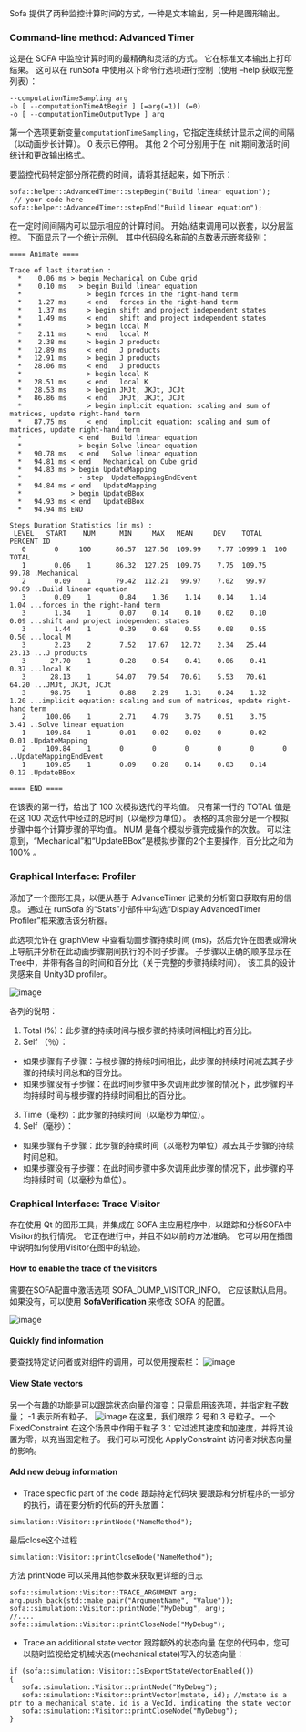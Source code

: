 Sofa 提供了两种监控计算时间的方式，一种是文本输出，另一种是图形输出。

### Command-line method: Advanced Timer 
这是在 SOFA 中监控计算时间的最精确和灵活的方式。 它在标准文本输出上打印结果。 这可以在 runSofa 中使用以下命令行选项进行控制（使用 –help 获取完整列表）：
````
--computationTimeSampling arg 
-b [ --computationTimeAtBegin ] [=arg(=1)] (=0)
-o [ --computationTimeOutputType ] arg
````

第一个选项更新变量``computationTimeSampling``，它指定连续统计显示之间的间隔（以动画步长计算）。 0 表示已停用。 其他 2 个可分别用于在 init 期间激活时间统计和更改输出格式。

要监控代码特定部分所花费的时间，请将其括起来，如下所示：

````
sofa::helper::AdvancedTimer::stepBegin("Build linear equation");
 // your code here
sofa::helper::AdvancedTimer::stepEnd("Build linear equation");
````

在一定时间间隔内可以显示相应的计算时间。 开始/结束调用可以嵌套，以分层监控。 
下面显示了一个统计示例。 其中代码段名称前的点数表示嵌套级别：

````
==== Animate ====

Trace of last iteration :
  *    0.06 ms > begin Mechanical on Cube grid
  *    0.10 ms   > begin Build linear equation
  *                > begin forces in the right-hand term
  *    1.27 ms     < end   forces in the right-hand term
  *    1.37 ms     > begin shift and project independent states
  *    1.49 ms     < end   shift and project independent states
  *                > begin local M
  *    2.11 ms     < end   local M
  *    2.38 ms     > begin J products
  *   12.89 ms     < end   J products
  *   12.91 ms     > begin J products
  *   28.06 ms     < end   J products
  *                > begin local K
  *   28.51 ms     < end   local K
  *   28.53 ms     > begin JMJt, JKJt, JCJt
  *   86.86 ms     < end   JMJt, JKJt, JCJt
  *                > begin implicit equation: scaling and sum of matrices, update right-hand term
  *   87.75 ms     < end   implicit equation: scaling and sum of matrices, update right-hand term
  *              < end   Build linear equation
  *              > begin Solve linear equation
  *   90.78 ms   < end   Solve linear equation
  *   94.81 ms < end   Mechanical on Cube grid
  *   94.83 ms > begin UpdateMapping
  *              - step  UpdateMappingEndEvent
  *   94.84 ms < end   UpdateMapping
  *            > begin UpdateBBox
  *   94.93 ms < end   UpdateBBox
  *   94.94 ms END

Steps Duration Statistics (in ms) :
 LEVEL   START    NUM      MIN     MAX   MEAN     DEV    TOTAL  PERCENT ID
   0       0     100      86.57  127.50  109.99    7.77 10999.1  100    TOTAL
   1       0.06    1      86.32  127.25  109.75    7.75  109.75   99.78 .Mechanical
   2       0.09    1      79.42  112.21   99.97    7.02   99.97   90.89 ..Build linear equation
   3       0.09    1       0.84    1.36    1.14    0.14    1.14    1.04 ...forces in the right-hand term
   3       1.34    1       0.07    0.14    0.10    0.02    0.10    0.09 ...shift and project independent states
   3       1.44    1       0.39    0.68    0.55    0.08    0.55    0.50 ...local M
   3       2.23    2       7.52   17.67   12.72    2.34   25.44   23.13 ...J products
   3      27.70    1       0.28    0.54    0.41    0.06    0.41    0.37 ...local K
   3      28.13    1      54.07   79.54   70.61    5.53   70.61   64.20 ...JMJt, JKJt, JCJt
   3      98.75    1       0.88    2.29    1.31    0.24    1.32    1.20 ...implicit equation: scaling and sum of matrices, update right-hand term
   2     100.06    1       2.71    4.79    3.75    0.51    3.75    3.41 ..Solve linear equation
   1     109.84    1       0.01    0.02    0.02    0       0.02    0.01 .UpdateMapping
   2     109.84    1       0       0       0       0       0       0    ..UpdateMappingEndEvent
   1     109.85    1       0.09    0.28    0.14    0.03    0.14    0.12 .UpdateBBox

==== END ====
````
在该表的第一行，给出了 100 次模拟迭代的平均值。 只有第一行的 TOTAL 值是在这 100 次迭代中经过的总时间（以毫秒为单位）。 表格的其余部分是一个模拟步骤中每个计算步骤的平均值。 NUM 是每个模拟步骤完成操作的次数。 可以注意到，“Mechanical”和“UpdateBBox”是模拟步骤的2个主要操作，百分比之和为100% 。

### Graphical Interface: Profiler

添加了一个图形工具，以便从基于 AdvanceTimer 记录的分析窗口获取有用的信息。 通过在 runSofa 的“Stats”小部件中勾选“Display AdvancedTimer Profiler”框来激活该分析器。

此选项允许在 graphView 中查看动画步骤持续时间 (ms)，然后允许在图表或滑块上导航并分析在此动画步骤期间执行的不同子步骤。 子步骤以正确的顺序显示在Tree中，并带有各自的时间和百分比（关于完整的步骤持续时间）。 该工具的设计灵感来自 Unity3D profiler。

![image](./images/TimerProfile.png)

各列的说明：

1. Total (%)：此步骤的持续时间与根步骤的持续时间相比的百分比。
2. Self （％）：
 - 如果步骤有子步骤：与根步骤的持续时间相比，此步骤的持续时间减去其子步骤的持续时间总和的百分比。
 - 如果步骤没有子步骤：在此时间步骤中多次调用此步骤的情况下，此步骤的平均持续时间与根步骤的持续时间相比的百分比。
3. Time（毫秒）：此步骤的持续时间（以毫秒为单位）。
4. Self（毫秒）：
 - 如果步骤有子步骤：此步骤的持续时间（以毫秒为单位）减去其子步骤的持续时间总和。
 - 如果步骤没有子步骤：在此时间步骤中多次调用此步骤的情况下，此步骤的平均持续时间（以毫秒为单位）。

### Graphical Interface: Trace Visitor
存在使用 Qt 的图形工具，并集成在 SOFA 主应用程序中，以跟踪和分析SOFA中Visitor的执行情况。 它正在进行中，并且不如以前的方法准确。 它可以用在插图中说明如何使用Visitor在图中的轨迹。

#### How to enable the trace of the visitors
需要在SOFA配置中激活选项 SOFA_DUMP_VISITOR_INFO。 它应该默认启用。 如果没有，可以使用 **SofaVerification** 来修改 SOFA 的配置。

![image](./images/TraceVisitorLogTime1.png)

#### Quickly find information
要查找特定访问者或对组件的调用，可以使用搜索栏：
![image](./images/TraceVisitorLogTime_Focus1.png)

#### View State vectors
另一个有趣的功能是可以跟踪状态向量的演变：只需启用该选项，并指定粒子数量； -1 表示所有粒子。
![image](./images/TraceVisitorLogTime_Vector1.png)
在这里，我们跟踪 2 号和 3 号粒子。一个 FixedConstraint 在这个场景中作用于粒子 3：它过滤其速度和加速度，并将其设置为零，以充当固定粒子。 我们可以可视化 ApplyConstraint 访问者对状态向量的影响。

#### Add new debug information
 - Trace specific part of the code 跟踪特定代码块
要跟踪和分析程序的一部分的执行，请在要分析的代码的开头放置：
````
simulation::Visitor::printNode("NameMethod");
````
最后close这个过程
````
simulation::Visitor::printCloseNode("NameMethod");
````
方法 printNode 可以采用其他参数来获取更详细的日志
````
sofa::simulation::Visitor::TRACE_ARGUMENT arg;
arg.push_back(std::make_pair("ArgumentName", "Value"));
sofa::simulation::Visitor::printNode("MyDebug", arg);
//....
sofa::simulation::Visitor::printCloseNode("MyDebug");
````
 - Trace an additional state vector 跟踪额外的状态向量
在您的代码中，您可以随时监视给定机械状态(mechanical state)写入的状态向量：
````
if (sofa::simulation::Visitor::IsExportStateVectorEnabled())
{
   sofa::simulation::Visitor::printNode("MyDebug");
   sofa::simulation::Visitor::printVector(mstate, id); //mstate is a ptr to a mechanical state, id is a VecId, indicating the state vector
   sofa::simulation::Visitor::printCloseNode("MyDebug");
}
````
